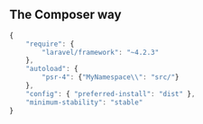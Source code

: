 The Composer way
----------------
```javascript
{
    "require": {
        "laravel/framework": "~4.2.3"
    },
    "autoload": {
        "psr-4": {"MyNamespace\\": "src/"}
    },
    "config": { "preferred-install": "dist" },
    "minimum-stability": "stable"
}
```
